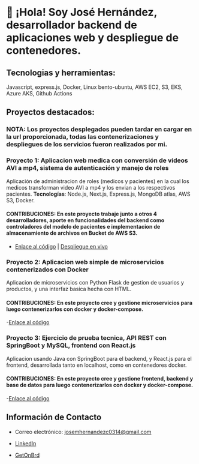 # 👋 ¡Hola! Soy José Hernández, desarrollador backend de aplicaciones web y despliegue de contenedores.

## Tecnologias y herramientas:

Javascript, express.js, Docker, Linux bento-ubuntu, AWS EC2, S3, EKS, Azure AKS, Github Actions

## Proyectos destacados:

### NOTA: Los proyectos desplegados pueden tardar en cargar en la url proporcionada, todas las contenerizaciones y despliegues de los servicios fueron realizados por mi.

### Proyecto 1: Aplicacion web medica con conversión de videos AVI a mp4, sistema de autenticación y manejo de roles
Aplicación de administracion de roles (medicos y pacientes) en la cual los medicos transforman video AVI a mp4 y los envian a los respectivos pacientes. **Tecnologías**: Node.js, Next.js, Express.js, MongoDB atlas, AWS S3, Docker.
#### CONTRIBUCIONES: En este proyecto trabaje junto a otros 4 desarrolladores, aporte en funcionalidades del backend como controladores del modelo de pacientes e implementacion de almacenamiento de archivos en Bucket de AWS S3.
- [Enlace al código](https://github.com/josemhc/Proyecto-Informatico.git) | [Despliegue en vivo](https://ecomed-frontend-1-0.onrender.com)

### Proyecto 2: Aplicacion web simple de microservicios contenerizados con Docker
Aplicacion de microservicios con Python Flask de gestion de usuarios y productos, y una interfaz basica hecha con HTML.
#### CONTRIBUCIONES: En este proyecto cree y gestione microservicios para luego contenerizarlos con docker y docker-compose.

-[Enlace al código](https://github.com/josemhc/Python_Microservicios.git)

### Proyecto 3: Ejercicio de prueba tecnica, API REST con SpringBoot y MySQL, frontend con React.js
Aplicacion usando Java con SpringBoot para el backend, y React.js para el frontend, desarrollada tanto en localhost, como en contenedores docker.
#### CONTRIBUCIONES: En este proyecto cree y gestione frontend, backend y base de datos para luego contenerizarlos con docker y docker-compose.

-[Enlace al código](https://github.com/josemhc/Springboot-React.git)

## Información de Contacto

- Correo electrónico: josemhernandezc0314@gmail.com

- [LinkedIn](https://www.linkedin.com/in/jose-hern%C3%A1ndez-3a8ba5335/)
  
- [GetOnBrd](https://www.getonbrd.com/p/jose-hernandez-edc2)
  

